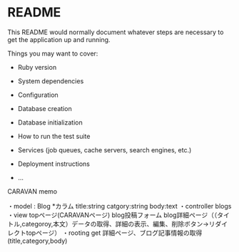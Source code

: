 # README

This README would normally document whatever steps are necessary to get the
application up and running.

Things you may want to cover:

* Ruby version

* System dependencies

* Configuration

* Database creation

* Database initialization

* How to run the test suite

* Services (job queues, cache servers, search engines, etc.)

* Deployment instructions

* ...

CARAVAN memo

・model : Blog
 *カラム title:string
       catgory:string
       body:text
・controller
 blogs
・view
 topページ(CARAVANページ)
 blog投稿フォーム
 blog詳細ページ（（タイトル,categoroy,本文）データの取得、詳細の表示、編集、削除ボタン→リダイレクトtopページ）
・rooting
 get 詳細ページ、ブログ記事情報の取得(title,category,body)